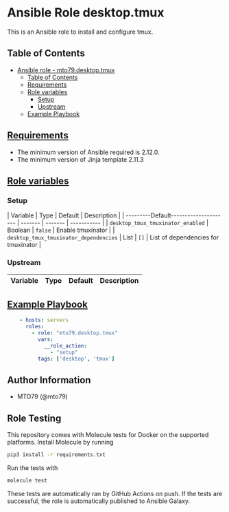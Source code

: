 Ansible Role desktop.tmux
=========

This is an Ansible role to install and configure tmux.


Table of Contents
-----------------

- [Ansible role - mto79.desktop.tmux](#ansible-role---mto79desktoptmux)
  - [Table of Contents](#table-of-contents)
  - [Requirements](#requirements)
  - [Role variables](#role-variables)
    - [Setup](#setup)
    - [Upstream](#upstream)
  - [Example Playbook](#example-playbook)

## [Requirements](#requirements)

- The minimum version of Ansible required is 2.12.0.
- The minimum version of Jinja template 2.11.3

## [Role variables](#role-variables)

### Setup

| Variable | Type | Default | Description |
| ---------Default--------------------- | ------- | ------- | ----------- |
| `desktop_tmux_tmuxinator_enabled` | Boolean | `false` | Enable tmuxinator |
| `desktop_tmux_tmuxinator_dependencies` | List | `[]` | List of dependencies for tmuxinator |

### Upstream

| Variable | Type | Default | Description |
| -------- | ---- | ------- | ----------- |

## [Example Playbook](#example-playbook)

```yaml
    - hosts: servers
      roles:
        - role: "mto79.desktop.tmux"
          vars:
            __role_action:
              - "setup"
          tags: ['desktop', 'tmux']

```

Author Information
------------------

- MTO79 (@mto79)

Role Testing
------------

This repository comes with Molecule tests for Docker on the supported platforms.
Install Molecule by running

```bash
pip3 install -r requirements.txt
```

Run the tests with

```bash
molecule test
```

These tests are automatically ran by GitHub Actions on push. If the tests are successful, the role is automatically published to Ansible Galaxy.

